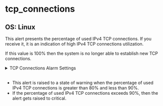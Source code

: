 # tcp_connections

## OS: Linux

This alert presents the percentage of used IPv4 TCP connections. If you receive it, it is an
indication of high IPv4 TCP connections utilization.

If this value is 100% then the system is no longer able to establish new TCP connections.

<details>
  
<summary>TCP Connections Alarm Settings</summary>

Inside the [tcp_conn.conf](
https://github.com/netdata/netdata/blob/master/health/health.d/tcp_conn.conf), on the `calc:` line,
there is this block of code:  
`(${tcp_max_connections} > 0) ? ( ${connections} * 100 / ${tcp_max_connections} ) : 0`

- That line of code will calculate the value of `$this` in the following lines.
- Essentially, if the max connections are not dynamic, and there is a limit, then we calculate the
  percentage of used IPv4 TCP connections. Otherwise, we have a dynamic threshold *(
  so `$ {tcp_max_connections}` may be nan or -1)*, which in this case the alert and `$this` will
  always be zero.
  
</details>

<br>

- This alert is raised to a state of warning when the percentage of used IPv4 TCP connections is
greater than 80% and less than 90%.
- If the percentage of used IPv4 TCP connections exceeds 90%, then the alert gets raised to critical.
